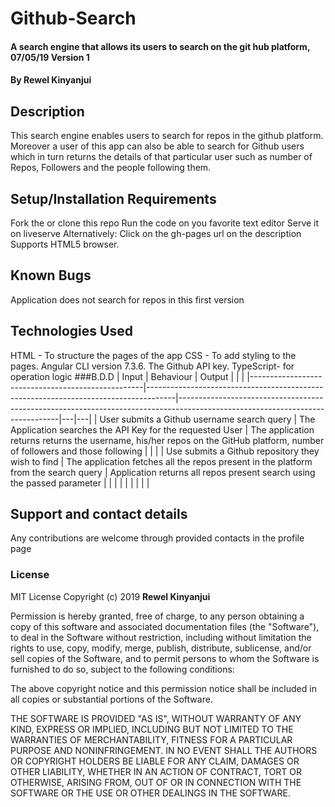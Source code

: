 # Github-Search
#### A search engine that allows its users to search on the git hub platform, 07/05/19 Version 1
#### By **Rewel Kinyanjui**
## Description
This search engine enables users to search for repos in the github platform. Moreover a  user of this app can also be able to search for Github users which in turn returns the details of that particular user such as number of Repos, Followers and the people following them.
## Setup/Installation Requirements
Fork the or clone this repo
Run the code on you favorite text editor
Serve it on liveserve
Alternatively: Click on the gh-pages url on the description
Supports HTML5 browser.
## Known Bugs
Application does not search for repos in this first version
## Technologies Used
HTML - To structure the pages of the app
CSS - To add styling to the pages.
Angular CLI version 7.3.6.
The Github API key.
TypeScript- for operation logic
###B.D.D
| Input                                             | Behaviour                                                                           | Output                                                                                                                       |   |   |
|---------------------------------------------------|-------------------------------------------------------------------------------------|------------------------------------------------------------------------------------------------------------------------------|---|---|
| User submits a Github username search query       | The Application searches the API  Key for the requested User                        | The application returns returns the username,  his/her repos on the GitHub platform, number of followers and those following |   |   |
| Use submits a Github repository they wish to find | The application fetches all the repos present in the platform from the search query | Application returns all repos present  search using the passed parameter                                                     |   |   |
|                                                   |                                                                                     |                                                                                                                              |   |   |
## Support and contact details
Any contributions are welcome through provided contacts in the profile page
### License
  MIT License
Copyright (c) 2019 **Rewel Kinyanjui**

Permission is hereby granted, free of charge, to any person obtaining a copy
of this software and associated documentation files (the "Software"), to deal
in the Software without restriction, including without limitation the rights
to use, copy, modify, merge, publish, distribute, sublicense, and/or sell
copies of the Software, and to permit persons to whom the Software is
furnished to do so, subject to the following conditions:

The above copyright notice and this permission notice shall be included in all
copies or substantial portions of the Software.

THE SOFTWARE IS PROVIDED "AS IS", WITHOUT WARRANTY OF ANY KIND, EXPRESS OR
IMPLIED, INCLUDING BUT NOT LIMITED TO THE WARRANTIES OF MERCHANTABILITY,
FITNESS FOR A PARTICULAR PURPOSE AND NONINFRINGEMENT. IN NO EVENT SHALL THE
AUTHORS OR COPYRIGHT HOLDERS BE LIABLE FOR ANY CLAIM, DAMAGES OR OTHER
LIABILITY, WHETHER IN AN ACTION OF CONTRACT, TORT OR OTHERWISE, ARISING FROM,
OUT OF OR IN CONNECTION WITH THE SOFTWARE OR THE USE OR OTHER DEALINGS IN THE
SOFTWARE.